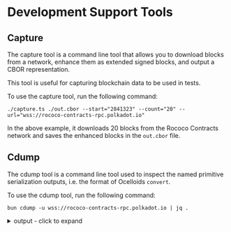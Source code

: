 # Development Support Tools

## Capture

The capture tool is a command line tool that allows you to download blocks from a network, enhance them as extended signed blocks, and output a CBOR representation.

This tool is useful for capturing blockchain data to be used in tests.

To use the capture tool, run the following command:

```shell
./capture.ts ./out.cbor --start="2841323" --count="20" --url="wss://rococo-contracts-rpc.polkadot.io"
```
In the above example, it downloads 20 blocks from the Rococo Contracts network and saves the enhanced blocks in the `out.cbor` file.

## Cdump

The cdump tool is a command line tool used to inspect the named primitive serialization outputs, i.e. the format of Ocelloids `convert`.

To use the cdump tool, run the following command:

```shell
bun cdump -u wss://rococo-contracts-rpc.polkadot.io | jq .
```

<details>
<summary>output - click to expand</summary>

> Some output has been skipped for brevity.

```json
{
  "extrinsic": {
    "hash": "0xd9e54c3631456638e90d1703d3a4a9a42914569b9846e1cd342a2f21d217d432",
    "era": {
      "ImmortalEra": "0x00"
    },
    "nonce": 0,
    "tip": 0,
    "signature": "0x00000000000000000000000000000000000000000000000000000000000000000000000000000000000000000000000000000000000000000000000000000000",
    "signer": {
      "id": "5C4hrfjw9DjXZTzV3MwzrrAr9P1MJhSrvWGWqi1eSuyUpnhM"
    },
    "isSigned": false,
    "isEmpty": false,
    "call": {
      "method": "set",
      "section": "timestamp",
      "args": {
        "now": 1688045574092
      }
    }
  },
  "events": [
    {
      "section": "system",
      "method": "ExtrinsicSuccess",
      "data": {
        "dispatchInfo": {
          "weight": {
            "refTime": 286099000,
            "proofSize": 1493
          },
          "class": "Mandatory",
          "paysFee": "Yes"
        }
      }
    }
  ]
}
```
</details>

